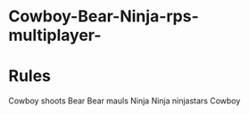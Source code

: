 # Cowboy-Bear-Ninja-rps-multiplayer-

<h1>Rules</h1>

Cowboy shoots Bear
Bear mauls Ninja
Ninja ninjastars Cowboy
